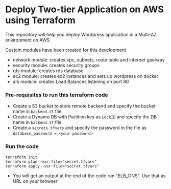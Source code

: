 # Deploy Two-tier Application on AWS using Terraform

This repository will help you deploy Wordpress application in a Multi-AZ environment on AWS

Custom modules have been created for this development
- network module: creates vpc, subnets, route table and internet gaetway
- security module: creates security groups
- rds module: creates rds database
- ec2 module: creates ec2 instances and sets up wordpress on docker
- alb module: creates Load Balances listening on port 80

### Pre-requisites to run this terraform code
- Create a S3 bucket to store remote backend and specify the bucket name in ```backend.tf``` file.
- Create a Dynamo DB with Partition key as ```LockID``` and specify the DB name in ```backend.tf``` file.
- Create a ```secrets.tfvars``` and specify the password in the file as ```database_password = <your password>```

### Run the code
```terraform init```<br>
```terraform plan -var-file="secret.tfvars"```<br>
```terraform apply -var-file="secret.tfvars"```<br>

- You will get an output at the end of the code run "ELB_DNS". Use that as URL on your browser